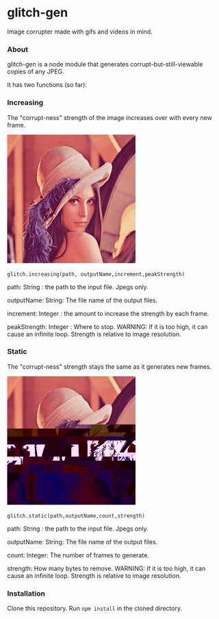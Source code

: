 # glitch-gen
Image corrupter made with gifs and videos in mind.

### About
glitch-gen is a node module that generates corrupt-but-still-viewable copies of any JPEG.

It has two functions (so far):
### Increasing
The "corrupt-ness" strength of the image increases over with every new frame.

![increasing sample](https://github.com/Pigpog/glitch-gen/blob/master/samples/increasing.gif)

```
glitch.increasing(path, outputName,increment,peakStrength)
```
path: String : the path to the input file. Jpegs only.

outputName: String: The file name of the output files.

increment: Integer : the amount to increase the strength by each frame.

peakStrength: Integer : Where to stop. WARNING: If it is too high, it can cause an infinite loop. Strength is relative to image resolution.

### Static
The "corrupt-ness" strength stays the same as it generates new frames.

![static-sample](https://github.com/Pigpog/glitch-gen/blob/master/samples/static.gif)

```
glitch.static(path,outputName,count,strength)
```
path: String : the path to the input file. Jpegs only.

outputName: String: The file name of the output files.

count: Integer: The number of frames to generate.

strength: How many bytes to remove. WARNING: If it is too high, it can cause an infinite loop. Strength is relative to image resolution.

### Installation
Clone this repository. Run `npm install` in the cloned directory.
